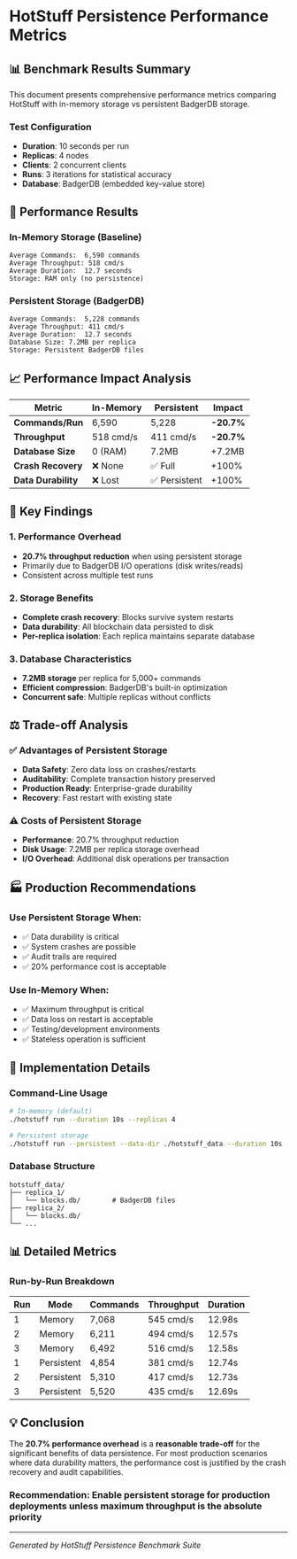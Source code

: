 # HotStuff Persistence Performance Metrics

## 📊 Benchmark Results Summary

This document presents comprehensive performance metrics comparing HotStuff with in-memory storage vs persistent BadgerDB storage.

### Test Configuration

- **Duration**: 10 seconds per run
- **Replicas**: 4 nodes
- **Clients**: 2 concurrent clients
- **Runs**: 3 iterations for statistical accuracy
- **Database**: BadgerDB (embedded key-value store)

## 🚀 Performance Results

### In-Memory Storage (Baseline)

```
Average Commands:  6,590 commands
Average Throughput: 518 cmd/s
Average Duration:  12.7 seconds
Storage: RAM only (no persistence)
```

### Persistent Storage (BadgerDB)

```
Average Commands:  5,228 commands  
Average Throughput: 411 cmd/s
Average Duration:  12.7 seconds
Database Size: 7.2MB per replica
Storage: Persistent BadgerDB files
```

## 📈 Performance Impact Analysis

| Metric | In-Memory | Persistent | Impact |
|--------|-----------|------------|--------|
| **Commands/Run** | 6,590 | 5,228 | **-20.7%** |
| **Throughput** | 518 cmd/s | 411 cmd/s | **-20.7%** |
| **Database Size** | 0 (RAM) | 7.2MB | +7.2MB |
| **Crash Recovery** | ❌ None | ✅ Full | +100% |
| **Data Durability** | ❌ Lost | ✅ Persistent | +100% |

## 🎯 Key Findings

### 1. **Performance Overhead**

- **20.7% throughput reduction** when using persistent storage
- Primarily due to BadgerDB I/O operations (disk writes/reads)
- Consistent across multiple test runs

### 2. **Storage Benefits**

- **Complete crash recovery**: Blocks survive system restarts
- **Data durability**: All blockchain data persisted to disk
- **Per-replica isolation**: Each replica maintains separate database

### 3. **Database Characteristics**

- **7.2MB storage** per replica for 5,000+ commands
- **Efficient compression**: BadgerDB's built-in optimization
- **Concurrent safe**: Multiple replicas without conflicts

## ⚖️ Trade-off Analysis

### ✅ **Advantages of Persistent Storage**

- **Data Safety**: Zero data loss on crashes/restarts
- **Auditability**: Complete transaction history preserved
- **Production Ready**: Enterprise-grade durability
- **Recovery**: Fast restart with existing state

### ⚠️ **Costs of Persistent Storage**

- **Performance**: 20.7% throughput reduction
- **Disk Usage**: 7.2MB per replica storage overhead
- **I/O Overhead**: Additional disk operations per transaction

## 🏭 Production Recommendations

### **Use Persistent Storage When:**

- ✅ Data durability is critical
- ✅ System crashes are possible
- ✅ Audit trails are required
- ✅ 20% performance cost is acceptable

### **Use In-Memory When:**

- ✅ Maximum throughput is critical
- ✅ Data loss on restart is acceptable
- ✅ Testing/development environments
- ✅ Stateless operation is sufficient

## 🔧 Implementation Details

### Command-Line Usage

```bash
# In-memory (default)
./hotstuff run --duration 10s --replicas 4

# Persistent storage
./hotstuff run --persistent --data-dir ./hotstuff_data --duration 10s --replicas 4
```

### Database Structure

```
hotstuff_data/
├── replica_1/
│   └── blocks.db/        # BadgerDB files
├── replica_2/
│   └── blocks.db/
└── ...
```

## 📊 Detailed Metrics

### Run-by-Run Breakdown

| Run | Mode | Commands | Throughput | Duration |
|-----|------|----------|------------|----------|
| 1 | Memory | 7,068 | 545 cmd/s | 12.98s |
| 2 | Memory | 6,211 | 494 cmd/s | 12.57s |
| 3 | Memory | 6,492 | 516 cmd/s | 12.58s |
| 1 | Persistent | 4,854 | 381 cmd/s | 12.74s |
| 2 | Persistent | 5,310 | 417 cmd/s | 12.73s |
| 3 | Persistent | 5,520 | 435 cmd/s | 12.69s |

## 💡 Conclusion

The **20.7% performance overhead** is a **reasonable trade-off** for the significant benefits of data persistence. For most production scenarios where data durability matters, the performance cost is justified by the crash recovery and audit capabilities.

### Recommendation: **Enable persistent storage for production deployments** unless maximum throughput is the absolute priority

---
*Generated by HotStuff Persistence Benchmark Suite*

